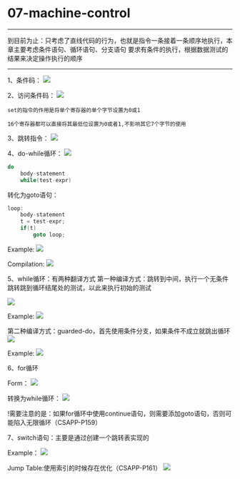 # 07-machine-control

---
到目前为止：只考虑了直线代码的行为，也就是指令一条接着一条顺序地执行，本章主要考虑条件语句、循环语句、分支语句
要求有条件的执行，根据数据测试的结果来决定操作执行的顺序

---

1、条件码：
![](../photo/2101.png)

2、访问条件码：
![](../photo/2102.png)
    
    set的指令的作用是将单个寄存器的单个字节设置为0或1

    16个寄存器都可以直接将其最低位设置为0或者1,不影响其它7个字节的使用

3、跳转指令：
![](../photo/2103.png)

4、do-while循环：
![](../photo/2106.png)

```c
do
    body-statement
    while(test-expr)
```
转化为goto语句：
```c
loop:
    body-statement
    t = test-expr;
    if(t)
        goto loop;
```
Example:
![](../photo/2104.png)

Compilation:
![](../photo/2105.png)


5、while循环：有两种翻译方式
第一种编译方式：跳转到中间，执行一个无条件跳转跳到循环结尾处的测试，以此来执行初始的测试

![](../photo/2107.png)

Example:
![](../photo/2108.png)

第二种编译方式：guarded-do，首先使用条件分支，如果条件不成立就跳出循环
![](../photo/2109.png)

Example:
![](../photo/2110.png)

6、for循环

Form：
![](../photo/2111.png)

转换为while循环：
![](../photo/2112.png)

!需要注意的是：如果for循环中使用continue语句，则需要添加goto语句，否则可能陷入无限循环（CSAPP-P159）

7、switch语句：主要是通过创建一个跳转表实现的

Example：
![](../photo/2113.png)

Jump Table:使用索引的时候存在优化（CSAPP-P161）
![](../photo/2114.png)


